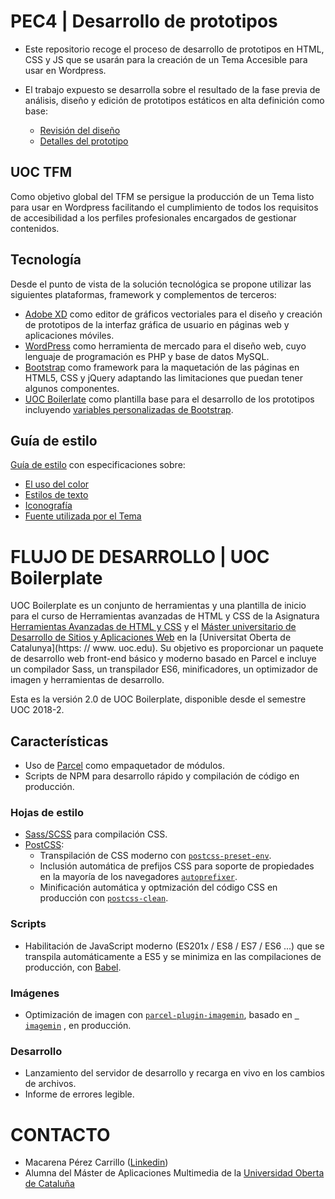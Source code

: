 # PEC4 | Desarrollo de prototipos

* Este repositorio recoge el proceso de desarrollo de prototipos en HTML, CSS y JS que se usarán para la creación de un Tema Accesible para usar en Wordpress.
* El trabajo expuesto se desarrolla sobre el resultado de la fase previa de análisis, diseño y edición de prototipos estáticos en alta definición como base:

    * [Revisión del diseño](https://xd.adobe.com/view/e236626f-4b02-4257-63f0-dd5e73dfe7bb-9407/?fullscreen)
    * [Detalles del prototipo](https://xd.adobe.com/view/eb2aae40-ac3e-4697-7b4f-3c3fa6dc2aed-9d1b/grid)

## UOC TFM

Como objetivo global del TFM se persigue la producción de un Tema listo para usar en Wordpress facilitando el cumplimiento de todos los requisitos de accesibilidad a los perfiles profesionales encargados de gestionar contenidos.

## Tecnología

Desde el punto de vista de la solución tecnológica se propone utilizar las siguientesplataformas, framework y complementos de terceros:

* [Adobe XD](https://www.adobe.com/es/products/xd.html) como editor de gráficos vectoriales para el diseño y creación de prototipos de la interfaz gráfica de usuario en páginas web y aplicaciones móviles.
* [WordPress](https://wordpress.org/) como herramienta de mercado para el diseño web, cuyo lenguaje deprogramación es PHP y base de datos MySQL.
* [Bootstrap](https://github.com/twbs/bootstrap) como framework para la maquetación de las páginas en HTML5, CSS yjQuery adaptando las limitaciones que puedan tener algunos componentes.
* [UOC Boilerlate](https://github.com/uoc-advanced-html-css/uoc-boilerplate) como plantilla base para el desarrollo de los prototipos incluyendo [variables personalizadas de Bootstrap](https://github.com/MacaPerez/pec4_origin/blob/master/src/assets/styles/_variables.scss).

## Guía de estilo

[Guía de estilo](https://projects.invisionapp.com/dsm/tfm-uoc/guia-de-estilo-tfm) con especificaciones sobre:

* [El uso del color](https://projects.invisionapp.com/dsm/tfm-uoc/guia-de-estilo-tfm/folder/colors/5e9df70cfcfef91677092d01)
* [Estilos de texto](https://projects.invisionapp.com/dsm/tfm-uoc/guia-de-estilo-tfm/folder/typeStyles/5e9df70cfcfef94d24092d00)
* [Iconografía](https://projects.invisionapp.com/dsm/tfm-uoc/guia-de-estilo-tfm/folder/icons/5e9df70cfcfef9218e092cfe)
* [Fuente utilizada por el Tema](https://projects.invisionapp.com/dsm/tfm-uoc/guia-de-estilo-tfm/folder/fonts/5e9df70cfcfef9315d092cfc)



# FLUJO DE DESARROLLO | UOC Boilerplate

UOC Boilerplate es un conjunto de herramientas y una plantilla de inicio para el curso de Herramientas avanzadas de HTML y CSS de la Asignatura [Herramientas Avanzadas de HTML y CSS](https://estudis.uoc.edu/ca/masters-universitaris/aplicacions-multimedia/presentacio) y el [Máster universitario de Desarrollo de Sitios y Aplicaciones Web](https://estudios.uoc.edu/es/masters-universitarios/desarrollo-sitios-aplicaciones-web/presentacion) en la [Universitat Oberta de Catalunya](https: // www. uoc.edu). Su objetivo es proporcionar un paquete de desarrollo web front-end básico y moderno basado en Parcel e incluye un compilador Sass, un transpilador ES6, minificadores, un optimizador de imagen y herramientas de desarrollo.

Esta es la versión 2.0 de UOC Boilerplate, disponible desde el semestre UOC 2018-2.

## Características

* Uso de [Parcel](https://parceljs.org) como empaquetador de módulos.
* Scripts de NPM para desarrollo rápido y compilación de código en producción.

### Hojas de estilo

* [Sass/SCSS](https://sass-lang.com) para compilación CSS.
* [PostCSS](https://postcss.org/):
    * Transpilación de CSS moderno con [`postcss-preset-env`](https://preset-env.cssdb.org/features).
    * Inclusión automática de prefijos CSS para soporte de propiedades en la mayoría de los navegadores [`autoprefixer`](https://autoprefixer.github.io/).
    * Minificación automática y optmización del código CSS en producción con [`postcss-clean`](https://github.com/leodido/postcss-clean).

### Scripts

* Habilitación de JavaScript moderno (ES201x / ES8 / ES7 / ES6 ...) que se transpila automáticamente a ES5 y se minimiza en las compilaciones de producción, con [Babel](https://babeljs.io/).

### Imágenes

* Optimización de imagen con [`parcel-plugin-imagemin`](https://github.com/DeMoorJasper/parcel-plugin-imagemin), basado en [` imagemin`](https://github.com/imagemin/imagemin) , en producción.

### Desarrollo

* Lanzamiento del servidor de desarrollo y recarga en vivo en los cambios de archivos.
* Informe de errores legible.


# CONTACTO

* Macarena Pérez Carrillo ([Linkedin](https://www.linkedin.com/in/maca-perez/))
* Alumna del Máster de Aplicaciones Multimedia de la [Universidad Oberta de Cataluña](https://www.uoc.edu/portal/es/index.html)
